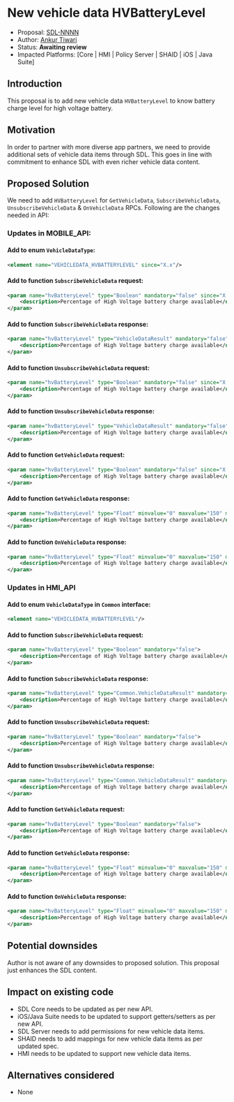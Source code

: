 # New vehicle data HVBatteryLevel

* Proposal: [SDL-NNNN](NNNN-New-vehicle-data-HVBatteryLevel.md)
* Author: [Ankur Tiwari](https://github.com/atiwari9)
* Status: **Awaiting review**
* Impacted Platforms: [Core | HMI | Policy Server | SHAID | iOS | Java Suite]

## Introduction

This proposal is to add new vehicle data `HVBatteryLevel` to know battery charge level for high voltage battery.

## Motivation

In order to partner with more diverse app partners, we need to provide additional sets of vehicle data items through SDL. This goes in line with commitment to enhance SDL with even richer vehicle data content.

## Proposed Solution 

We need to add `HVBatteryLevel` for `GetVehicleData`, `SubscribeVehicleData`, `UnsubscribeVehicleData` & `OnVehicleData` RPCs. Following are the changes needed in API:

### Updates in MOBILE_API:

#### Add to enum `VehicleDataType`: 

```xml	
<element name="VEHICLEDATA_HVBATTERYLEVEL" since="X.x"/>
```
#### Add to function `SubscribeVehicleData` request: 

```xml	
<param name="hvBatteryLevel" type="Boolean" mandatory="false" since="X.x">
	<description>Percentage of High Voltage battery charge available</description>
</param>
```
#### Add to function `SubscribeVehicleData` response: 

```xml	
<param name="hvBatteryLevel" type="VehicleDataResult" mandatory="false" since="X.x">
	<description>Percentage of High Voltage battery charge available</description>
</param>
```
#### Add to function `UnsubscribeVehicleData` request: 

```xml	
<param name="hvBatteryLevel" type="Boolean" mandatory="false" since="X.x">
	<description>Percentage of High Voltage battery charge available</description>
</param>
```
#### Add to function `UnsubscribeVehicleData` response: 

```xml	
<param name="hvBatteryLevel" type="VehicleDataResult" mandatory="false" since="X.x">
	<description>Percentage of High Voltage battery charge available</description>
</param>
```
#### Add to function `GetVehicleData` request: 

```xml	
<param name="hvBatteryLevel" type="Boolean" mandatory="false" since="X.x">
	<description>Percentage of High Voltage battery charge available</description>
</param>
```
#### Add to function `GetVehicleData` response: 

```xml	
<param name="hvBatteryLevel" type="Float" minvalue="0" maxvalue="150" mandatory="false" since="X.x">
	<description>Percentage of High Voltage battery charge available</description>
</param>
```
#### Add to function `OnVehicleData` response: 

```xml	
<param name="hvBatteryLevel" type="Float" minvalue="0" maxvalue="150" mandatory="false" since="X.x">
	<description>Percentage of High Voltage battery charge available</description>
</param>
```
### Updates in HMI_API 

#### Add to enum `VehicleDataType` in `Common` interface: 

```xml	
<element name="VEHICLEDATA_HVBATTERYLEVEL"/>
```
#### Add to function `SubscribeVehicleData` request: 

```xml	
<param name="hvBatteryLevel" type="Boolean" mandatory="false">
	<description>Percentage of High Voltage battery charge available</description>
</param>
```
#### Add to function `SubscribeVehicleData` response: 

```xml	
<param name="hvBatteryLevel" type="Common.VehicleDataResult" mandatory="false">
	<description>Percentage of High Voltage battery charge available</description>
</param>
```
#### Add to function `UnsubscribeVehicleData` request: 

```xml	
<param name="hvBatteryLevel" type="Boolean" mandatory="false">
	<description>Percentage of High Voltage battery charge available</description>
</param>
```
#### Add to function `UnsubscribeVehicleData` response: 

```xml	
<param name="hvBatteryLevel" type="Common.VehicleDataResult" mandatory="false">
	<description>Percentage of High Voltage battery charge available</description>
</param>
```
#### Add to function `GetVehicleData` request: 

```xml	
<param name="hvBatteryLevel" type="Boolean" mandatory="false">
	<description>Percentage of High Voltage battery charge available</description>
</param>
```
#### Add to function `GetVehicleData` response: 

```xml	
<param name="hvBatteryLevel" type="Float" minvalue="0" maxvalue="150" mandatory="false">
	<description>Percentage of High Voltage battery charge available</description>
</param>
```
#### Add to function `OnVehicleData` response: 

```xml	
<param name="hvBatteryLevel" type="Float" minvalue="0" maxvalue="150" mandatory="false">
	<description>Percentage of High Voltage battery charge available</description>
</param>
```

## Potential downsides

Author is not aware of any downsides to proposed solution. This proposal just enhances the SDL content.

## Impact on existing code

* SDL Core needs to be updated as per new API.
* iOS/Java Suite needs to be updated to support getters/setters as per new API.
* SDL Server needs to add permissions for new vehicle data items.
* SHAID needs to add mappings for new vehicle data items as per updated spec.
* HMI needs to be updated to support new vehicle data items.

## Alternatives considered

* None
